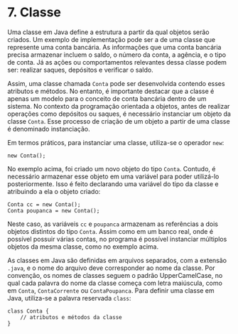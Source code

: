 # 7. Classe

Uma classe em Java define a estrutura a partir da qual objetos serão criados. Um exemplo de implementação pode ser a de uma classe que represente uma conta bancária. As informações que uma conta bancária precisa armazenar incluem o saldo, o número da conta, a agência, e o tipo de conta. Já as ações ou comportamentos relevantes dessa classe podem ser: realizar saques, depósitos e verificar o saldo.

Assim, uma classe chamada `Conta` pode ser desenvolvida contendo esses atributos e métodos. No entanto, é importante destacar que a classe é apenas um modelo para o conceito de conta bancária dentro de um sistema. No contexto da programação orientada a objetos, antes de realizar operações como depósitos ou saques, é necessário instanciar um objeto da classe `Conta`. Esse processo de criação de um objeto a partir de uma classe é denominado instanciação.

Em termos práticos, para instanciar uma classe, utiliza-se o operador `new`:

```
new Conta();
```

No exemplo acima, foi criado um novo objeto do tipo `Conta`. Contudo, é necessário armazenar esse objeto em uma variável para poder utilizá-lo posteriormente. Isso é feito declarando uma variável do tipo da classe e atribuindo a ela o objeto criado:

```
Conta cc = new Conta();
Conta poupanca = new Conta();
```

Neste caso, as variáveis `cc` e `poupanca` armazenam as referências a dois objetos distintos do tipo `Conta`. Assim como em um banco real, onde é possível possuir várias contas, no programa é possível instanciar múltiplos objetos da mesma classe, como no exemplo acima.

As classes em Java são definidas em arquivos separados, com a extensão `.java`, e o nome do arquivo deve corresponder ao nome da classe. Por convenção, os nomes de classes seguem o padrão UpperCamelCase, no qual cada palavra do nome da classe começa com letra maiúscula, como em `Conta`, `ContaCorrente` ou `ContaPoupanca`. Para definir uma classe em Java, utiliza-se a palavra reservada `class`:

```
class Conta {
    // atributos e métodos da classe
}
```